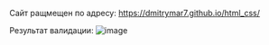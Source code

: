 Сайт ращмещен по адресу:
https://dmitrymar7.github.io/html_css/

Результат валидации:
![image](https://github.com/dmitrymar7/html_css/assets/111170426/c4ad2d55-cb67-4f73-a159-50e99737567c)
